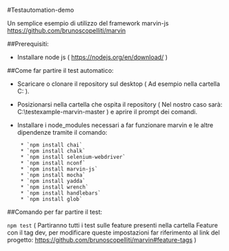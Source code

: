 #Testautomation-demo

Un semplice esempio di utilizzo del framework marvin-js https://github.com/brunoscopelliti/marvin

##Prerequisiti:

- Installare node js ( https://nodejs.org/en/download/ )

##Come far partire il test automatico:
 
 - Scaricare o clonare il repository sul desktop ( Ad esempio nella cartella C: ).
 
 - Posizionarsi nella cartella che ospita il repository ( Nel nostro caso sarà: C:\testexample-marvin-master ) e aprire il prompt dei comandi.

 - Installare i node_modules necessari a far funzionare marvin e le altre dipendenze tramite il comando:
 
        * `npm install chai`
        * `npm install chalk`
        * `npm install selenium-webdriver`
        * `npm install nconf`
        * `npm install marvin-js`
        * `npm install mocha`
        * `npm install yadda`
        * `npm install wrench`
        * `npm install handlebars`
        * `npm install glob`

##Comando per far partire il test:

`npm test` ( Partiranno tutti i test sulle feature presenti nella cartella Feature con il tag dev, per modificare queste impostazioni far riferimento al link del progetto: https://github.com/brunoscopelliti/marvin#feature-tags )
